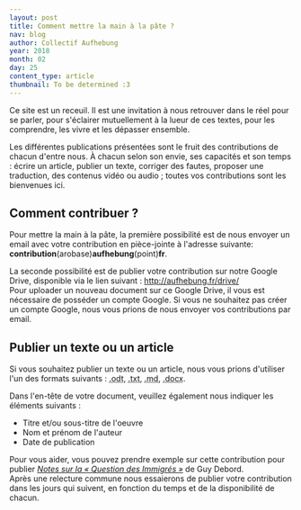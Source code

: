 ```yaml
---
layout: post
title: Comment mettre la main à la pâte ?
nav: blog
author: Collectif Aufhebung
year: 2018
month: 02
day: 25
content_type: article
thumbnail: To be determined :3
---
```


Ce site est un receuil. Il est une invitation à nous retrouver dans le réel pour se parler, pour s'éclairer mutuellement à la lueur de ces textes, pour les comprendre, les vivre et les dépasser ensemble.

Les différentes publications présentées sont le fruit des contributions de chacun d'entre nous. À chacun selon son envie, ses capacités et son temps : écrire un article, publier un texte, corriger des fautes, proposer une traduction, des contenus vidéo ou audio ; toutes vos contributions sont les bienvenues ici.

Comment contribuer ?
--------------------

Pour mettre la main à la pâte, la première possibilité est de nous envoyer un email avec votre contribution en pièce-jointe à l'adresse suivante: **contribution**(arobase)**aufhebung**(point)**fr**.

La seconde possibilité est de publier votre contribution sur notre Google Drive, disponible via le lien suivant : <http://aufhebung.fr/drive/>  
Pour uploader un nouveau document sur ce Google Drive, il vous est nécessaire de posséder un compte Google. Si vous ne souhaitez pas créer un compte Google, nous vous prions de nous envoyer vos contributions par email.

Publier un texte ou un article
------------------------------

Si vous souhaitez publier un texte ou un article, nous vous prions d'utiliser l'un des formats suivants : <acronym title="LibreOffice/OpenOffice">.odt</acronym>, <acronym title="Texte">.txt</acronym>, <acronym title="Markdown">.md</acronym>, <acronym title="Microsoft Word">.docx</acronym>.

Dans l'en-tête de votre document, veuillez également nous indiquer les éléments suivants :

- Titre et/ou sous-titre de l'oeuvre
- Nom et prénom de l'auteur
- Date de publication

Pour vous aider, vous pouvez prendre exemple sur cette contribution pour publier [*Notes sur la « Question des Immigrés »*](https://docs.google.com/document/d/1A_Sya_56zbVSY2mVVPqcX4pYJZnei_mWH7HkkpEWKJE/edit) de Guy Debord.  
Après une relecture commune nous essaierons de publier votre contribution dans les jours qui suivent, en fonction du temps et de la disponibilité de chacun.
